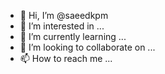 - 👋 Hi, I’m @saeedkpm
- 👀 I’m interested in ...
- 🌱 I’m currently learning ...
- 💞️ I’m looking to collaborate on ...
- 📫 How to reach me ...

<!---
saeedkpm/saeedkpm is a ✨ special ✨ repository because its `README.md` (this file) appears on your GitHub profile.
You can click the Preview link to take a look at your changes.
--->
